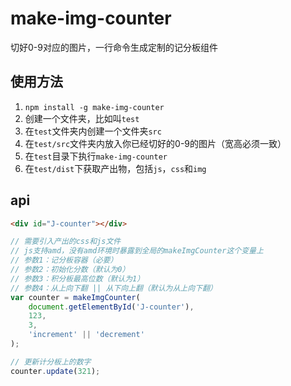 # make-img-counter

切好0-9对应的图片，一行命令生成定制的记分板组件

## 使用方法
1. `npm install -g make-img-counter`
2. 创建一个文件夹，比如叫`test`
3. 在`test`文件夹内创建一个文件夹`src`
4. 在`test/src`文件夹内放入你已经切好的0-9的图片（宽高必须一致）
5. 在`test`目录下执行`make-img-counter`
6. 在`test/dist`下获取产出物，包括`js`，`css`和`img`

## api
```html
<div id="J-counter"></div>
```

```javascript
// 需要引入产出的css和js文件
// js支持amd，没有amd环境时暴露到全局的makeImgCounter这个变量上
// 参数1：记分板容器（必要）
// 参数2：初始化分数（默认为0）
// 参数3：积分板最高位数（默认为1）
// 参数4：从上向下翻 || 从下向上翻（默认为从上向下翻） 
var counter = makeImgCounter(
    document.getElementById('J-counter'),
    123,
    3,
    'increment' || 'decrement'
);

// 更新计分板上的数字
counter.update(321);
```
